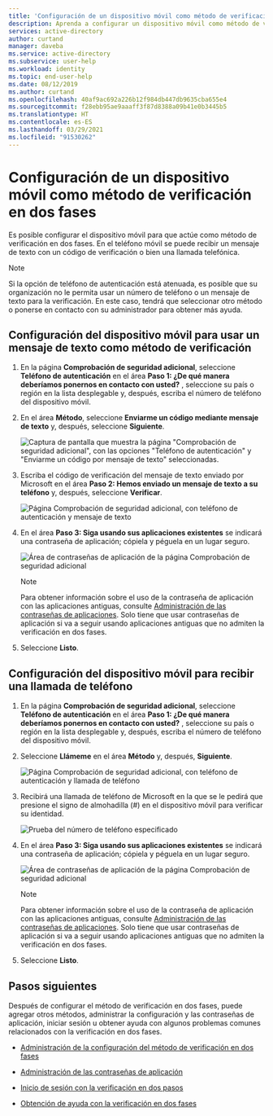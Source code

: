 ```yaml
---
title: 'Configuración de un dispositivo móvil como método de verificación en dos fases: Azure Active Directory | Microsoft Docs'
description: Aprenda a configurar un dispositivo móvil como método de verificación en dos fases.
services: active-directory
author: curtand
manager: daveba
ms.service: active-directory
ms.subservice: user-help
ms.workload: identity
ms.topic: end-user-help
ms.date: 08/12/2019
ms.author: curtand
ms.openlocfilehash: 40af9ac692a226b12f984db447db9635cba655e4
ms.sourcegitcommit: f28ebb95ae9aaaff3f87d8388a09b41e0b3445b5
ms.translationtype: HT
ms.contentlocale: es-ES
ms.lasthandoff: 03/29/2021
ms.locfileid: "91530262"
---
```

# <a name="set-up-a-mobile-device-as-your-two-factor-verification-method"></a>Configuración de un dispositivo móvil como método de verificación en dos fases

Es posible configurar el dispositivo móvil para que actúe como método de verificación en dos fases. En el teléfono móvil se puede recibir un mensaje de texto con un código de verificación o bien una llamada telefónica.

>[!Note]
> Si la opción de teléfono de autenticación está atenuada, es posible que su organización no le permita usar un número de teléfono o un mensaje de texto para la verificación. En este caso, tendrá que seleccionar otro método o ponerse en contacto con su administrador para obtener más ayuda.

## <a name="set-up-your-mobile-device-to-use-a-text-message-as-your-verification-method"></a>Configuración del dispositivo móvil para usar un mensaje de texto como método de verificación

1. En la página **Comprobación de seguridad adicional**, seleccione **Teléfono de autenticación** en el área **Paso 1: ¿De qué manera deberíamos ponernos en contacto con usted?** , seleccione su país o región en la lista desplegable y, después, escriba el número de teléfono del dispositivo móvil.

2. En el área **Método**, seleccione **Enviarme un código mediante mensaje de texto** y, después, seleccione **Siguiente**.

    ![Captura de pantalla que muestra la página "Comprobación de seguridad adicional", con las opciones "Teléfono de autenticación" y "Enviarme un código por mensaje de texto" seleccionadas.](media/multi-factor-authentication-verification-methods/multi-factor-authentication-text-message.png)

3. Escriba el código de verificación del mensaje de texto enviado por Microsoft en el área **Paso 2: Hemos enviado un mensaje de texto a su teléfono** y, después, seleccione **Verificar**.

    ![Página Comprobación de seguridad adicional, con teléfono de autenticación y mensaje de texto](media/multi-factor-authentication-verification-methods/multi-factor-authentication-text-message-test.png)

4. En el área **Paso 3: Siga usando sus aplicaciones existentes** se indicará una contraseña de aplicación; cópiela y péguela en un lugar seguro.

    ![Área de contraseñas de aplicación de la página Comprobación de seguridad adicional](media/multi-factor-authentication-verification-methods/multi-factor-authentication-app-passwords.png)

    >[!Note]
    >Para obtener información sobre el uso de la contraseña de aplicación con las aplicaciones antiguas, consulte [Administración de las contraseñas de aplicaciones](multi-factor-authentication-end-user-app-passwords.md). Solo tiene que usar contraseñas de aplicación si va a seguir usando aplicaciones antiguas que no admiten la verificación en dos fases.

5. Seleccione **Listo**.

## <a name="set-up-your-mobile-device-to-receive-a-phone-call"></a>Configuración del dispositivo móvil para recibir una llamada de teléfono

1. En la página **Comprobación de seguridad adicional**, seleccione **Teléfono de autenticación** en el área **Paso 1: ¿De qué manera deberíamos ponernos en contacto con usted?** , seleccione su país o región en la lista desplegable y, después, escriba el número de teléfono del dispositivo móvil.

2. Seleccione **Llámeme** en el área **Método** y, después, **Siguiente**.

    ![Página Comprobación de seguridad adicional, con teléfono de autenticación y llamada de teléfono](media/multi-factor-authentication-verification-methods/multi-factor-authentication-phone-call.png)

3. Recibirá una llamada de teléfono de Microsoft en la que se le pedirá que presione el signo de almohadilla (#) en el dispositivo móvil para verificar su identidad.

    ![Prueba del número de teléfono especificado](media/multi-factor-authentication-verification-methods/multi-factor-authentication-phone-call-test.png)

4. En el área **Paso 3: Siga usando sus aplicaciones existentes** se indicará una contraseña de aplicación; cópiela y péguela en un lugar seguro.

    ![Área de contraseñas de aplicación de la página Comprobación de seguridad adicional](media/multi-factor-authentication-verification-methods/multi-factor-authentication-app-passwords.png)

    >[!Note]
    >Para obtener información sobre el uso de la contraseña de aplicación con las aplicaciones antiguas, consulte [Administración de las contraseñas de aplicaciones](multi-factor-authentication-end-user-app-passwords.md). Solo tiene que usar contraseñas de aplicación si va a seguir usando aplicaciones antiguas que no admiten la verificación en dos fases.

5. Seleccione **Listo**.

## <a name="next-steps"></a>Pasos siguientes

Después de configurar el método de verificación en dos fases, puede agregar otros métodos, administrar la configuración y las contraseñas de aplicación, iniciar sesión u obtener ayuda con algunos problemas comunes relacionados con la verificación en dos fases.

- [Administración de la configuración del método de verificación en dos fases](multi-factor-authentication-end-user-manage-settings.md)

- [Administración de las contraseñas de aplicación](multi-factor-authentication-end-user-app-passwords.md)

- [Inicio de sesión con la verificación en dos pasos](multi-factor-authentication-end-user-signin.md)

- [Obtención de ayuda con la verificación en dos fases](multi-factor-authentication-end-user-troubleshoot.md)
